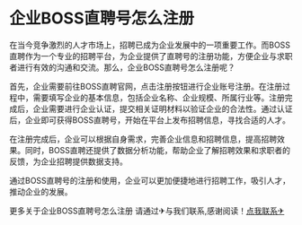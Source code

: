 # 企业BOSS直聘号怎么注册

在当今竞争激烈的人才市场上，招聘已成为企业发展中的一项重要工作。而BOSS直聘作为一个专业的招聘平台，为企业提供了直聘号的注册功能，方便企业与求职者进行有效的沟通和交流。那么，企业BOSS直聘号怎么注册呢？

首先，企业需要前往BOSS直聘官网，点击注册按钮进行企业账号注册。在注册过程中，需要填写企业的基本信息，包括企业名称、企业规模、所属行业等。注册完成后，企业需要进行企业认证，提交相关证明材料以验证企业的合法性。通过认证后，企业即可获得BOSS直聘号，开始在平台上发布招聘信息，寻找合适的人才。

在注册完成后，企业可以根据自身需求，完善企业信息和招聘信息，提高招聘效果。同时，BOSS直聘还提供了数据分析功能，帮助企业了解招聘效果和求职者的反馈，为企业招聘提供数据支持。

通过BOSS直聘号的注册和使用，企业可以更加便捷地进行招聘工作，吸引人才，推动企业的发展。

更多关于企业BOSS直聘号怎么注册 请通过✈与我们联系,感谢阅读！[点我联系✈](https://www.G208.com)
